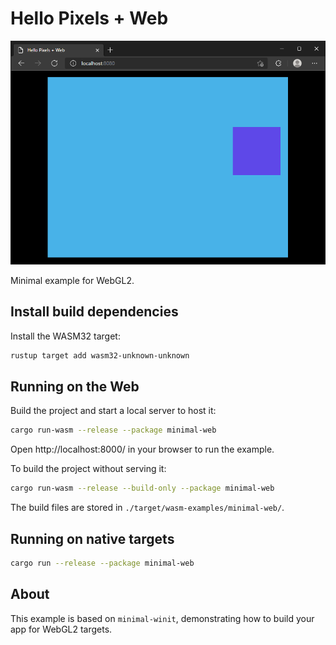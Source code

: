 # Hello Pixels + Web

![Hello Pixels + Web](../../img/minimal-web.png)

Minimal example for WebGL2.

## Install build dependencies

Install the WASM32 target:

```bash
rustup target add wasm32-unknown-unknown
```

## Running on the Web

Build the project and start a local server to host it:

```bash
cargo run-wasm --release --package minimal-web
```

Open http://localhost:8000/ in your browser to run the example.

To build the project without serving it:

```bash
cargo run-wasm --release --build-only --package minimal-web
```

The build files are stored in `./target/wasm-examples/minimal-web/`.

## Running on native targets

```bash
cargo run --release --package minimal-web
```

## About

This example is based on `minimal-winit`, demonstrating how to build your app for WebGL2 targets.
